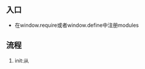 ## 入口
- 在window.require或者window.define中注册modules

 ## 流程
 1. init:从<script>标签中获取data-main的src，调用loadJS加载main.js。
 
 -------------------main.js加载中
 2. main.js里执行window.require函数。
 
 -------------------require函数执行中
 3. 将main模块注册到modules中
 4. 将main模块加入loadingsIds队列中，表示main加载中。
 5. 调用loadDepsModuleScript先加载main模块依赖的其他模块。
 
 -------------------loadDepsModuleScript函数执行中
 6. forEach调用loadJS加载main模块依赖的其他模块,并注册_recursiveUpdateModuleState为回调函数。
 
 -------------------_recursiveUpdateModuleState回调执行中
 7.遍历加载队列的所有节点 
 8.比如当前遍历到节点A,依赖B,C。那么遍历A的依赖列表，如果发现B,C都加载完成，就执行A的回调函数。
 9.然后将A的回调结果保存在module[A].exports,然后将A模块的加载状态设置为完成。
 10.递归调用_recursiveUpdateModuleState,即回到第7步
 
 ## 几个地方出现了回调
 1. 执行loadJs加载某模块.js文件后执行了一次回调
   - 该次回调主要工作是检测loadingsIds队列，然后判断每个已注册模块是否可以更新加载状态。
 2. 某模块require或者define完成后执行了一次回调
 
 ## 依赖树
 从main.js出发，树形展开遍历依赖


